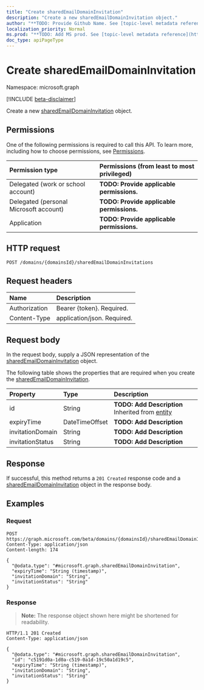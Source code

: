 ```yaml
---
title: "Create sharedEmailDomainInvitation"
description: "Create a new sharedEmailDomainInvitation object."
author: "**TODO: Provide Github Name. See [topic-level metadata reference](https://msgo.azurewebsites.net/add/document/guidelines/metadata.html#topic-level-metadata)**"
localization_priority: Normal
ms.prod: "**TODO: Add MS prod. See [topic-level metadata reference](https://msgo.azurewebsites.net/add/document/guidelines/metadata.html#topic-level-metadata)**"
doc_type: apiPageType
---
```


# Create sharedEmailDomainInvitation
Namespace: microsoft.graph

[!INCLUDE [beta-disclaimer](../../includes/beta-disclaimer.md)]

Create a new [sharedEmailDomainInvitation](../resources/sharedemaildomaininvitation.md) object.

## Permissions
One of the following permissions is required to call this API. To learn more, including how to choose permissions, see [Permissions](/graph/permissions-reference).

|Permission type|Permissions (from least to most privileged)|
|:---|:---|
|Delegated (work or school account)|**TODO: Provide applicable permissions.**|
|Delegated (personal Microsoft account)|**TODO: Provide applicable permissions.**|
|Application|**TODO: Provide applicable permissions.**|

## HTTP request

<!-- {
  "blockType": "ignored"
}
-->
``` http
POST /domains/{domainsId}/sharedEmailDomainInvitations
```

## Request headers
|Name|Description|
|:---|:---|
|Authorization|Bearer {token}. Required.|
|Content-Type|application/json. Required.|

## Request body
In the request body, supply a JSON representation of the [sharedEmailDomainInvitation](../resources/sharedemaildomaininvitation.md) object.

The following table shows the properties that are required when you create the [sharedEmailDomainInvitation](../resources/sharedemaildomaininvitation.md).

|Property|Type|Description|
|:---|:---|:---|
|id|String|**TODO: Add Description** Inherited from [entity](../resources/entity.md)|
|expiryTime|DateTimeOffset|**TODO: Add Description**|
|invitationDomain|String|**TODO: Add Description**|
|invitationStatus|String|**TODO: Add Description**|



## Response

If successful, this method returns a `201 Created` response code and a [sharedEmailDomainInvitation](../resources/sharedemaildomaininvitation.md) object in the response body.

## Examples

### Request
<!-- {
  "blockType": "request",
  "name": "create_sharedemaildomaininvitation_from_"
}
-->
``` http
POST https://graph.microsoft.com/beta/domains/{domainsId}/sharedEmailDomainInvitations
Content-Type: application/json
Content-length: 174

{
  "@odata.type": "#microsoft.graph.sharedEmailDomainInvitation",
  "expiryTime": "String (timestamp)",
  "invitationDomain": "String",
  "invitationStatus": "String"
}
```


### Response
>**Note:** The response object shown here might be shortened for readability.
<!-- {
  "blockType": "response",
  "truncated": true,
  "@odata.type": "microsoft.graph.sharedEmailDomainInvitation"
}
-->
``` http
HTTP/1.1 201 Created
Content-Type: application/json

{
  "@odata.type": "#microsoft.graph.sharedEmailDomainInvitation",
  "id": "c5191d0a-1d0a-c519-0a1d-19c50a1d19c5",
  "expiryTime": "String (timestamp)",
  "invitationDomain": "String",
  "invitationStatus": "String"
}
```

